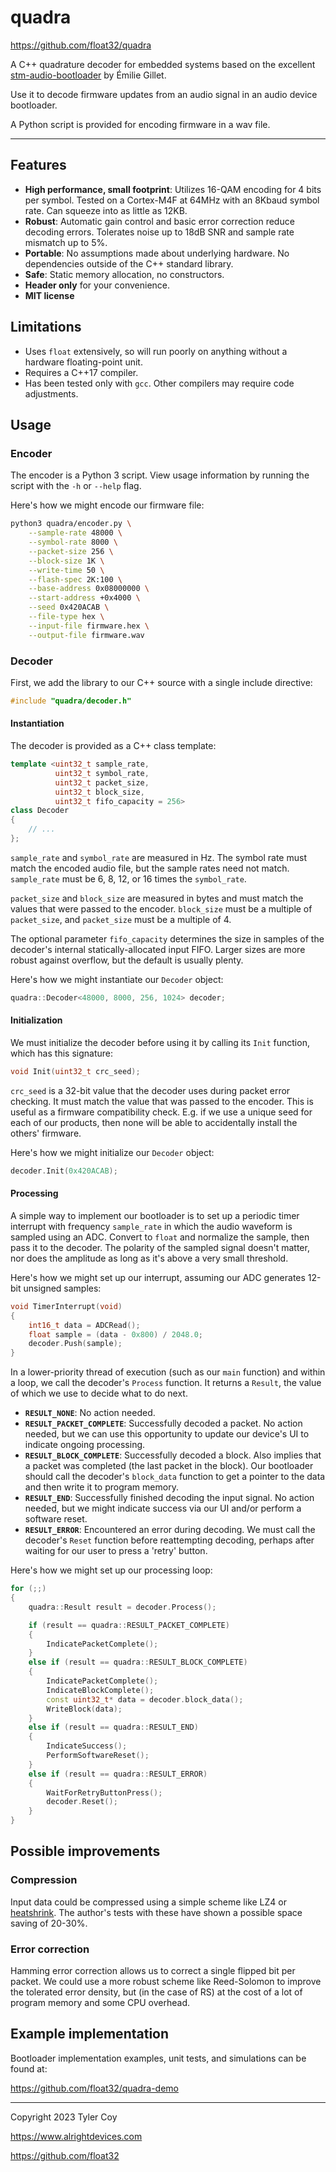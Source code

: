 # quadra

https://github.com/float32/quadra

A C++ quadrature decoder for embedded systems based on the excellent
[stm-audio-bootloader](https://github.com/pichenettes/stm-audio-bootloader)
by Émilie Gillet.

Use it to decode firmware updates from an audio signal in an audio device
bootloader.

A Python script is provided for encoding firmware in a wav file.

---

## Features

- **High performance, small footprint**:
    Utilizes 16-QAM encoding for 4 bits per symbol.
    Tested on a Cortex-M4F at 64MHz with an 8Kbaud symbol rate.
    Can squeeze into as little as 12KB.
- **Robust**:
    Automatic gain control and basic error correction reduce decoding errors.
    Tolerates noise up to 18dB SNR and sample rate mismatch up to 5%.
- **Portable**: No assumptions made about underlying hardware. No dependencies
    outside of the C++ standard library.
- **Safe**: Static memory allocation, no constructors.
- **Header only** for your convenience.
- **MIT license**


## Limitations

- Uses `float` extensively, so will run poorly on anything without a
  hardware floating-point unit.
- Requires a C++17 compiler.
- Has been tested only with `gcc`. Other compilers may require code adjustments.


## Usage

### Encoder

The encoder is a Python 3 script. View usage information by running
the script with the `-h` or `--help` flag.

Here's how we might encode our firmware file:

```sh
python3 quadra/encoder.py \
    --sample-rate 48000 \
    --symbol-rate 8000 \
    --packet-size 256 \
    --block-size 1K \
    --write-time 50 \
    --flash-spec 2K:100 \
    --base-address 0x08000000 \
    --start-address +0x4000 \
    --seed 0x420ACAB \
    --file-type hex \
    --input-file firmware.hex \
    --output-file firmware.wav
```

### Decoder

First, we add the library to our C++ source with a single include directive:

```C++
#include "quadra/decoder.h"
```

#### Instantiation

The decoder is provided as a C++ class template:

```C++
template <uint32_t sample_rate,
          uint32_t symbol_rate,
          uint32_t packet_size,
          uint32_t block_size,
          uint32_t fifo_capacity = 256>
class Decoder
{
    // ...
};
```

`sample_rate` and `symbol_rate` are measured in Hz. The symbol rate must match
the encoded audio file, but the sample rates need not match. `sample_rate` must
be 6, 8, 12, or 16 times the `symbol_rate`.

`packet_size` and `block_size` are measured in bytes and must match the
values that were passed to the encoder. `block_size` must be a multiple
of `packet_size`, and `packet_size` must be a multiple of 4.

The optional parameter `fifo_capacity` determines the size in samples of
the decoder's internal statically-allocated input FIFO. Larger sizes are
more robust against overflow, but the default is usually plenty.

Here's how we might instantiate our `Decoder` object:

```C++
quadra::Decoder<48000, 8000, 256, 1024> decoder;
```

#### Initialization

We must initialize the decoder before using it by calling its `Init`
function, which has this signature:

```C++
void Init(uint32_t crc_seed);
```

`crc_seed` is a 32-bit value that the decoder uses during packet error
checking. It must match the value that was passed to the encoder. This is
useful as a firmware compatibility check. E.g. if we use a unique seed for
each of our products, then none will be able to accidentally install the
others' firmware.

Here's how we might initialize our `Decoder` object:

```C++
decoder.Init(0x420ACAB);
```

#### Processing

A simple way to implement our bootloader is to set up a periodic timer
interrupt with frequency `sample_rate` in which the audio waveform is
sampled using an ADC. Convert to `float` and normalize the sample, then
pass it to the decoder. The polarity of the sampled signal doesn't matter,
nor does the amplitude as long as it's above a very small threshold.

Here's how we might set up our interrupt, assuming our ADC generates
12-bit unsigned samples:

```C++
void TimerInterrupt(void)
{
    int16_t data = ADCRead();
    float sample = (data - 0x800) / 2048.0;
    decoder.Push(sample);
}
```

In a lower-priority thread of execution (such as our `main` function) and
within a loop, we call the decoder's `Process` function. It returns a `Result`,
the value of which we use to decide what to do next.

- **`RESULT_NONE`**: No action needed.
- **`RESULT_PACKET_COMPLETE`**: Successfully decoded a packet.
    No action needed, but we can use this opportunity to update our
    device's UI to indicate ongoing processing.
- **`RESULT_BLOCK_COMPLETE`**: Successfully decoded a block. Also implies
    that a packet was completed (the last packet in the block).
    Our bootloader should call the decoder's `block_data` function to get
    a pointer to the data and then write it to program memory.
- **`RESULT_END`**: Successfully finished decoding the
    input signal. No action needed, but we might indicate success via our
    UI and/or perform a software reset.
- **`RESULT_ERROR`**: Encountered an error during decoding. We must call
    the decoder's `Reset` function before reattempting decoding, perhaps
    after waiting for our user to press a 'retry' button.

Here's how we might set up our processing loop:

```C++
for (;;)
{
    quadra::Result result = decoder.Process();

    if (result == quadra::RESULT_PACKET_COMPLETE)
    {
        IndicatePacketComplete();
    }
    else if (result == quadra::RESULT_BLOCK_COMPLETE)
    {
        IndicatePacketComplete();
        IndicateBlockComplete();
        const uint32_t* data = decoder.block_data();
        WriteBlock(data);
    }
    else if (result == quadra::RESULT_END)
    {
        IndicateSuccess();
        PerformSoftwareReset();
    }
    else if (result == quadra::RESULT_ERROR)
    {
        WaitForRetryButtonPress();
        decoder.Reset();
    }
}
```


## Possible improvements

### Compression

Input data could be compressed using a simple scheme like LZ4 or
[heatshrink](https://github.com/atomicobject/heatshrink).
The author's tests with these have shown a possible space saving of 20-30%.

### Error correction

Hamming error correction allows us to correct a single flipped bit per
packet. We could use a more robust scheme like Reed-Solomon to
improve the tolerated error density, but (in the case of RS) at the cost
of a lot of program memory and some CPU overhead.


## Example implementation

Bootloader implementation examples, unit tests, and simulations can be found at:

https://github.com/float32/quadra-demo


---

Copyright 2023 Tyler Coy

https://www.alrightdevices.com

https://github.com/float32
